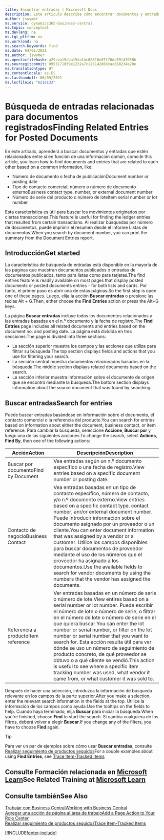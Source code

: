 ```yaml
---
title: Encontrar entradas | Microsoft Docs
description: Este artículo describe cómo encontrar documentos y entradas que están relacionadas
author: jswymer
ms.service: dynamics365-business-central
ms.topic: conceptual
ms.devlang: na
ms.tgt_pltfrm: na
ms.workload: na
ms.search.keywords: find
ms.date: 04/01/2021
ms.author: jswymer
ms.openlocfilehash: a29cea15cba15da1bc68816e07f76de59f43958b
ms.sourcegitcommit: 0953171d39e1232a7c126142d68cac858234a20e
ms.translationtype: HT
ms.contentlocale: es-ES
ms.lasthandoff: 06/09/2021
ms.locfileid: "6216133"
---
```

# <a name="finding-related-entries-for-posted-documents"></a><span data-ttu-id="4ab10-103">Búsqueda de entradas relacionadas para documentos registrados</span><span class="sxs-lookup"><span data-stu-id="4ab10-103">Finding Related Entries for Posted Documents</span></span> 

<span data-ttu-id="4ab10-104">En este artículo, aprenderá a buscar documentos y entradas que estén relacionados entre sí en función de una información común, como:</span><span class="sxs-lookup"><span data-stu-id="4ab10-104">In this article, you learn how to find documents and entries that are related to each other based on a common information, like:</span></span>

- <span data-ttu-id="4ab10-105">Número de documento o fecha de publicación</span><span class="sxs-lookup"><span data-stu-id="4ab10-105">Document number or posting date</span></span>
- <span data-ttu-id="4ab10-106">Tipo de contacto comercial, número o número de documento externo</span><span class="sxs-lookup"><span data-stu-id="4ab10-106">Business contact type, number, or external document number</span></span>
- <span data-ttu-id="4ab10-107">Número de serie del producto o número de lote</span><span class="sxs-lookup"><span data-stu-id="4ab10-107">Item serial number or lot number</span></span>

<span data-ttu-id="4ab10-108">Esta característica es útil para buscar los movimientos originados por ciertas transacciones.</span><span class="sxs-lookup"><span data-stu-id="4ab10-108">This feature is useful for finding the ledger entries that resulted from certain transactions.</span></span> <span data-ttu-id="4ab10-109">Al realizar búsquedas por número de documentos, puede imprimir el resumen desde el informe Listas de documentos.</span><span class="sxs-lookup"><span data-stu-id="4ab10-109">When you search by document number, you can print the summary from the Document Entries report.</span></span>

## <a name="get-started"></a><span data-ttu-id="4ab10-110">Introducción</span><span class="sxs-lookup"><span data-stu-id="4ab10-110">Get started</span></span>

<span data-ttu-id="4ab10-111">La característica de búsqueda de entradas está disponible en la mayoría de las páginas que muestran documentos publicados o entradas de documentos publicados, tanto para listas como para tarjetas.</span><span class="sxs-lookup"><span data-stu-id="4ab10-111">The find entries feature is readily available on most pages that display posted documents or posted documents entries - for both lists and cards.</span></span> <span data-ttu-id="4ab10-112">Por tanto, el primer paso es abrir una de estas páginas.</span><span class="sxs-lookup"><span data-stu-id="4ab10-112">So the first step is open one of these pages.</span></span> <span data-ttu-id="4ab10-113">Luego, elija la acción **Buscar entradas** o presione las teclas Alt + G.</span><span class="sxs-lookup"><span data-stu-id="4ab10-113">Then, either choose the **Find Entries** action or press the Alt+G keys.</span></span>

<span data-ttu-id="4ab10-114">La página **Buscar entradas** incluye todos los documentos relacionados y las entradas basadas en el n.º documento y la fecha de registro.</span><span class="sxs-lookup"><span data-stu-id="4ab10-114">The **Find Entries** page  includes all related documents and entries based on the document no. and posting date.</span></span> <span data-ttu-id="4ab10-115">La página está dividida en tres secciones:</span><span class="sxs-lookup"><span data-stu-id="4ab10-115">The page is divided into three sections:</span></span>

- <span data-ttu-id="4ab10-116">La sección superior muestra los campos y las acciones que utiliza para filtrar su búsqueda.</span><span class="sxs-lookup"><span data-stu-id="4ab10-116">The top section displays fields and actions that you use for filtering your search.</span></span>
- <span data-ttu-id="4ab10-117">La sección central muestra documentos relacionados basados en la búsqueda.</span><span class="sxs-lookup"><span data-stu-id="4ab10-117">The middle section displays related documents based on the search.</span></span>
- <span data-ttu-id="4ab10-118">La sección inferior muestra información sobre el documento de origen que se encontró mediante la búsqueda.</span><span class="sxs-lookup"><span data-stu-id="4ab10-118">The bottom section displays information about the source document that was found by searching.</span></span>


<!--
 There are two ways to open this page:

- Choose the ![Lightbulb that opens the Tell Me feature](media/ui-search/search_small.png "Tell me what you want to do") icon, enter **Find Entries**, and then choose the related link.

    With this way, the **Find Entries** page might be empty, and you'll have to start searching for entries from scratch.
    
- Open a page that displays posted documents or posted documents entries, either a list or a card. Then, locate and select the **Find Entries** action.

    With this way, the **Find Entries**, page will include all related documents and entries based on the document no. and posting date.


    > [!TIP]
    > If you are on a page that has the **Find Entries** action, press crtl+G to open the **Find Entries** page directly. 
-->

## <a name="search-for-entries"></a><span data-ttu-id="4ab10-119">Buscar entradas</span><span class="sxs-lookup"><span data-stu-id="4ab10-119">Search for entries</span></span>

<span data-ttu-id="4ab10-120">Puede buscar entradas basándose en información sobre el documento, el contacto comercial o la referencia del producto.</span><span class="sxs-lookup"><span data-stu-id="4ab10-120">You can search for entries based on information about either the document, business contact, or item reference.</span></span> <span data-ttu-id="4ab10-121">Para cambiar la búsqueda, seleccione **Accione**, **Buscar por** y luego una de las siguientes acciones:</span><span class="sxs-lookup"><span data-stu-id="4ab10-121">To change the search, select **Actions**, **Find By**, then one of the following actions:</span></span>

|<span data-ttu-id="4ab10-122">Acción</span><span class="sxs-lookup"><span data-stu-id="4ab10-122">Action</span></span>|<span data-ttu-id="4ab10-123">Descripción</span><span class="sxs-lookup"><span data-stu-id="4ab10-123">Description</span></span>|
|------|-----------|
|<span data-ttu-id="4ab10-124">Buscar por documento</span><span class="sxs-lookup"><span data-stu-id="4ab10-124">Find by Document</span></span>|<span data-ttu-id="4ab10-125">Vea entradas según un n.º documento específico o una fecha de registro.</span><span class="sxs-lookup"><span data-stu-id="4ab10-125">View entries based on a specific document number or posting date.</span></span>|
|<span data-ttu-id="4ab10-126">Contacto de negocio</span><span class="sxs-lookup"><span data-stu-id="4ab10-126">Business Contact</span></span> |<span data-ttu-id="4ab10-127">Vea entradas basadas en un tipo de contacto específico, número de contacto, y/o n.º documento externo.</span><span class="sxs-lookup"><span data-stu-id="4ab10-127">View entries based on a specific contact type, contact number, anr/or external document number.</span></span> <span data-ttu-id="4ab10-128">Puede introducir información sobre el documento asignado por un proveedor o un cliente.</span><span class="sxs-lookup"><span data-stu-id="4ab10-128">You can enter document information that was assigned by a vendor or a customer.</span></span> <span data-ttu-id="4ab10-129">Utilice los campos disponibles para buscar documentos de proveedor mediante el uso de los números que el proveedor ha asignado a los documentos.</span><span class="sxs-lookup"><span data-stu-id="4ab10-129">Use the available fields to search for vendor documents by using the numbers that the vendor has assigned the documents.</span></span>|
|<span data-ttu-id="4ab10-130">Referencia a producto</span><span class="sxs-lookup"><span data-stu-id="4ab10-130">Item reference</span></span>|<span data-ttu-id="4ab10-131">Ver entradas basadas en un número de serie o número de lote.</span><span class="sxs-lookup"><span data-stu-id="4ab10-131">View entires based on a serial number or lot number.</span></span> <span data-ttu-id="4ab10-132">Puede escribir el número de lote o número de serie, o filtrar en el número de lote o número de serie en el que quiera buscar.</span><span class="sxs-lookup"><span data-stu-id="4ab10-132">You can enter the lot number or serial number, or filter on the lot number or serial number that you want to search for.</span></span> <span data-ttu-id="4ab10-133">Esta acción resulta útil para ver dónde se uso un número de seguimiento de producto concreto, de qué proveedor se obtuvo o a qué cliente se vendió.</span><span class="sxs-lookup"><span data-stu-id="4ab10-133">This action is useful to see where a specific item tracking number was used, what vendor it came from, or what customer it was sold to.</span></span>|

<span data-ttu-id="4ab10-134">Después de hacer una selección, introduzca la información de búsqueda relevante en los campos de la parte superior.</span><span class="sxs-lookup"><span data-stu-id="4ab10-134">After you make a selection, enter the relevant search information in the fields at the top.</span></span> <span data-ttu-id="4ab10-135">Utilice la información de los campos como ayuda.</span><span class="sxs-lookup"><span data-stu-id="4ab10-135">Use the tooltips on the fields to help.</span></span> <span data-ttu-id="4ab10-136">Cuando haya terminado, elija **Buscar** para iniciar la búsqueda.</span><span class="sxs-lookup"><span data-stu-id="4ab10-136">When you're finished, choose **Find** to start the search.</span></span> <span data-ttu-id="4ab10-137">Si cambia cualquiera de los filtros, deberá volver a elegir **Buscar**.</span><span class="sxs-lookup"><span data-stu-id="4ab10-137">If you change any of the filters, you have to choose **Find** again.</span></span>

> [!TIP]
> <span data-ttu-id="4ab10-138">Para ver un par de ejemplos sobre cómo usar **Buscar entradas**, consulte [Realizar seguimiento de productos seguidos](inventory-how-to-trace-item-tracked-items.md)</span><span class="sxs-lookup"><span data-stu-id="4ab10-138">For a couple examples about using **Find Entries**, see [Trace Item-Tracked Items](inventory-how-to-trace-item-tracked-items.md)</span></span> <!--and [Walkthrough: Tracing Serial-Lot Numbers](walkthrough-tracing-serial-lot-numbers.md). -->

## <a name="see-related-training-at-microsoft-learn"></a><span data-ttu-id="4ab10-139">Consulte Formación relacionada en [Microsoft Learn](/learn/modules/user-interface-dynamics-365-business-central/index)</span><span class="sxs-lookup"><span data-stu-id="4ab10-139">See Related Training at [Microsoft Learn](/learn/modules/user-interface-dynamics-365-business-central/index)</span></span>

## <a name="see-also"></a><span data-ttu-id="4ab10-140">Consulte también</span><span class="sxs-lookup"><span data-stu-id="4ab10-140">See Also</span></span>

[<span data-ttu-id="4ab10-141">Trabajar con Business Central</span><span class="sxs-lookup"><span data-stu-id="4ab10-141">Working with Business Central</span></span>](ui-work-product.md)  
[<span data-ttu-id="4ab10-142">Agregar una acción de página al área de trabajo</span><span class="sxs-lookup"><span data-stu-id="4ab10-142">Add a Page Action to Your Role Center</span></span>](ui-bookmarks.md)  
[<span data-ttu-id="4ab10-143">Realizar seguimiento de productos seguidos</span><span class="sxs-lookup"><span data-stu-id="4ab10-143">Trace Item-Tracked Items</span></span>](inventory-how-to-trace-item-tracked-items.md)  


[!INCLUDE[footer-include](includes/footer-banner.md)]
